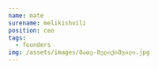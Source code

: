 ```yaml
---
name: mate
surename: melikishvili
position: ceo
tags:
  - founders
img: /assets/images/მათე-მელიქიშვილი.jpg
---
```


